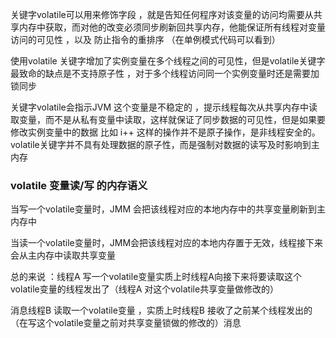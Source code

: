 关键字volatile可以用来修饰字段 ，就是告知任何程序对该变量的访问均需要从共享内存中获取，而对他的改变必须同步刷新回共享内存，他能保证所有线程对变量访问的可见性  ，以及 防止指令的重排序 （在单例模式代码可以看到） 


使用volatile 关键字增加了实例变量在多个线程之间的可见性，但是volatile关键字最致命的缺点是不支持原子性 ，对于多个线程访问同一个实例变量时还是需要加锁同步

关键字volatile会指示JVM 这个变量是不稳定的 ，提示线程每次从共享内存中读取变量，而不是从私有变量中读取，这样就保证了同步数据的可见性，但是如果要修改实例变量中的数据 比如 i++ 这样的操作并不是原子操作，是非线程安全的。volatile关键字并不具有处理数据的原子性，而是强制对数据的读写及时影响到主内存


### volatile 变量读/写 的内存语义
当写一个volatile变量时，JMM 会把该线程对应的本地内存中的共享变量刷新到主内存中

当读一个volatile变量时，JMM会把该线程对应的本地内存置于无效，线程接下来会从主内存中读取共享变量

总的来说 ：线程A 写一个volatile变量实质上时线程A向接下来将要读取这个volatile变量的线程发出了（线程A 对这个volatile共享变量做修改的）

消息线程B 读取一个volatile变量 ，实质上时线程B 接收了之前某个线程发出的（在写这个volatile变量之前对共享变量锁做的修改的）消息

